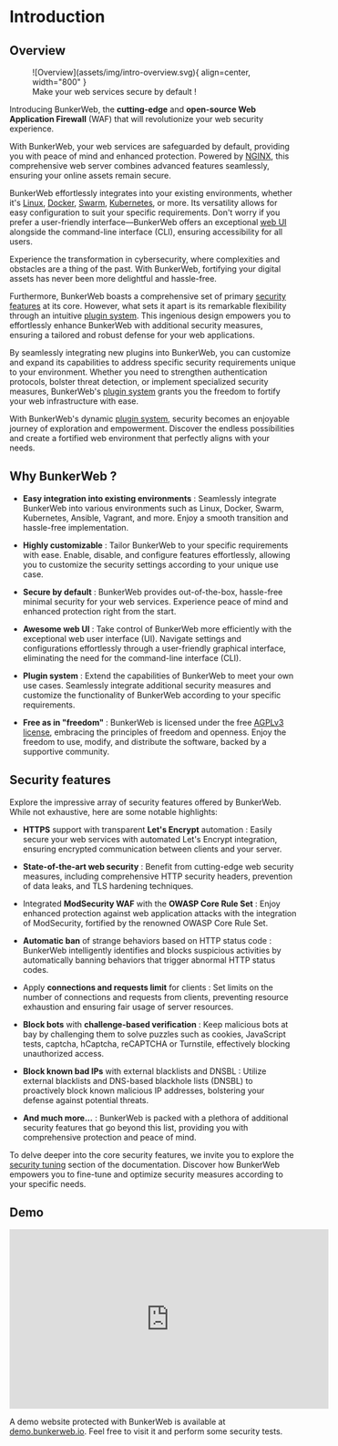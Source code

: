# Introduction

## Overview

<figure markdown>
  ![Overview](assets/img/intro-overview.svg){ align=center, width="800" }
  <figcaption>Make your web services secure by default !</figcaption>
</figure>

Introducing BunkerWeb, the **cutting-edge** and **open-source Web Application Firewall** (WAF) that will revolutionize your web security experience.

With BunkerWeb, your web services are safeguarded by default, providing you with peace of mind and enhanced protection. Powered by [NGINX](https://nginx.org/), this comprehensive web server combines advanced features seamlessly, ensuring your online assets remain secure.

BunkerWeb effortlessly integrates into your existing environments, whether it's [Linux](integrations.md#linux), [Docker](integrations.md#docker), [Swarm](integrations.md#swarm), [Kubernetes](integrations.md#kubernetes), or more. Its versatility allows for easy configuration to suit your specific requirements. Don't worry if you prefer a user-friendly interface—BunkerWeb offers an exceptional [web UI](web-ui.md) alongside the command-line interface (CLI), ensuring accessibility for all users.

Experience the transformation in cybersecurity, where complexities and obstacles are a thing of the past. With BunkerWeb, fortifying your digital assets has never been more delightful and hassle-free.

Furthermore, BunkerWeb boasts a comprehensive set of primary [security features](security-tuning.md) at its core. However, what sets it apart is its remarkable flexibility through an intuitive [plugin system](plugins.md). This ingenious design empowers you to effortlessly enhance BunkerWeb with additional security measures, ensuring a tailored and robust defense for your web applications.

By seamlessly integrating new plugins into BunkerWeb, you can customize and expand its capabilities to address specific security requirements unique to your environment. Whether you need to strengthen authentication protocols, bolster threat detection, or implement specialized security measures, BunkerWeb's [plugin system](plugins.md) grants you the freedom to fortify your web infrastructure with ease.

With BunkerWeb's dynamic [plugin system](plugins.md), security becomes an enjoyable journey of exploration and empowerment. Discover the endless possibilities and create a fortified web environment that perfectly aligns with your needs.


## Why BunkerWeb ?

- **Easy integration into existing environments** : Seamlessly integrate BunkerWeb into various environments such as Linux, Docker, Swarm, Kubernetes, Ansible, Vagrant, and more. Enjoy a smooth transition and hassle-free implementation.

- **Highly customizable** : Tailor BunkerWeb to your specific requirements with ease. Enable, disable, and configure features effortlessly, allowing you to customize the security settings according to your unique use case.

- **Secure by default** : BunkerWeb provides out-of-the-box, hassle-free minimal security for your web services. Experience peace of mind and enhanced protection right from the start.

- **Awesome web UI** : Take control of BunkerWeb more efficiently with the exceptional web user interface (UI). Navigate settings and configurations effortlessly through a user-friendly graphical interface, eliminating the need for the command-line interface (CLI).

- **Plugin system** : Extend the capabilities of BunkerWeb to meet your own use cases. Seamlessly integrate additional security measures and customize the functionality of BunkerWeb according to your specific requirements.

- **Free as in "freedom"** : BunkerWeb is licensed under the free [AGPLv3 license](https://www.gnu.org/licenses/agpl-3.0.en.html), embracing the principles of freedom and openness. Enjoy the freedom to use, modify, and distribute the software, backed by a supportive community.

## Security features

Explore the impressive array of security features offered by BunkerWeb. While not exhaustive, here are some notable highlights:

- **HTTPS** support with transparent **Let's Encrypt** automation : Easily secure your web services with automated Let's Encrypt integration, ensuring encrypted communication between clients and your server.

- **State-of-the-art web security** : Benefit from cutting-edge web security measures, including comprehensive HTTP security headers, prevention of data leaks, and TLS hardening techniques.

- Integrated **ModSecurity WAF** with the **OWASP Core Rule Set** : Enjoy enhanced protection against web application attacks with the integration of ModSecurity, fortified by the renowned OWASP Core Rule Set.

- **Automatic ban** of strange behaviors based on HTTP status code : BunkerWeb intelligently identifies and blocks suspicious activities by automatically banning behaviors that trigger abnormal HTTP status codes.

- Apply **connections and requests limit** for clients : Set limits on the number of connections and requests from clients, preventing resource exhaustion and ensuring fair usage of server resources.

- **Block bots** with **challenge-based verification** : Keep malicious bots at bay by challenging them to solve puzzles such as cookies, JavaScript tests, captcha, hCaptcha, reCAPTCHA or Turnstile, effectively blocking unauthorized access.

- **Block known bad IPs** with external blacklists and DNSBL : Utilize external blacklists and DNS-based blackhole lists (DNSBL) to proactively block known malicious IP addresses, bolstering your defense against potential threats.

- **And much more...** : BunkerWeb is packed with a plethora of additional security features that go beyond this list, providing you with comprehensive protection and peace of mind.

To delve deeper into the core security features, we invite you to explore the [security tuning](security-tuning.md) section of the documentation. Discover how BunkerWeb empowers you to fine-tune and optimize security measures according to your specific needs.

## Demo

<p align="center">
	<iframe style="display: block;" width="560" height="315" src="https://www.youtube-nocookie.com/embed/ZhYV-QELzA4" title="YouTube video player" frameborder="0" allow="accelerometer; autoplay; clipboard-write; encrypted-media; gyroscope; picture-in-picture" allowfullscreen></iframe>
</p>

A demo website protected with BunkerWeb is available at [demo.bunkerweb.io](https://demo.bunkerweb.io). Feel free to visit it and perform some security tests.
